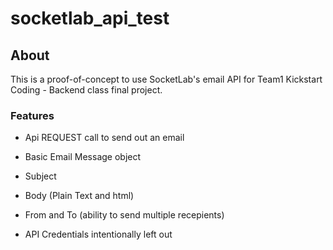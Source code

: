 # socketlab_api_test

## About
This is a proof-of-concept to use SocketLab's email API for Team1 Kickstart Coding - Backend class final project. 

### Features
* Api REQUEST call to send out an email

* Basic Email Message object
 * Subject
 * Body (Plain Text and html)
 * From and To (ability to send multiple recepients)

* API Credentials intentionally left out
